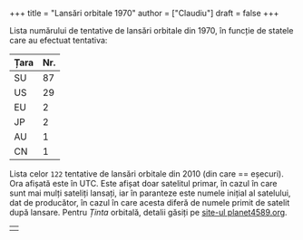 +++
title = "Lansări orbitale 1970"
author = ["Claudiu"]
draft = false
+++

Lista numărului de tentative de lansări orbitale din 1970, în funcție de statele care au efectuat tentativa:

| Țara | Nr. |
|------|-----|
| SU   | 87  |
| US   | 29  |
| EU   | 2   |
| JP   | 2   |
| AU   | 1   |
| CN   | 1   |

Lista celor `122` tentative de lansări orbitale din 2010 (din care == eșecuri). Ora afișată este în UTC. Este afișat doar satelitul primar, în cazul în care sunt mai mulți sateliți lansați, iar în paranteze este numele inițial al satelului, dat de producător, în cazul în care acesta diferă de numele primit de satelit după lansare. Pentru _Ținta_ orbitală, detalii găsiți pe [site-ul planet4589.org](https://planet4589.org/space/log/orbcat.html).

|  |
|--|
|  |